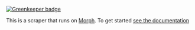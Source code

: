 
[![Greenkeeper badge](https://badges.greenkeeper.io/hangy/eu_food_establishments_it.svg)](https://greenkeeper.io/)

This is a scraper that runs on [Morph](https://morph.io). To get started [see the documentation](https://morph.io/documentation)